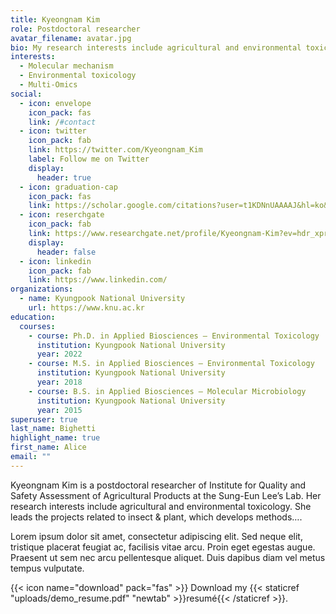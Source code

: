 ```yaml
---
title: Kyeongnam Kim
role: Postdoctoral researcher
avatar_filename: avatar.jpg
bio: My research interests include agricultural and environmental toxicology.
interests:
  - Molecular mechanism
  - Environmental toxicology
  - Multi-Omics
social:
  - icon: envelope
    icon_pack: fas
    link: /#contact
  - icon: twitter
    icon_pack: fab
    link: https://twitter.com/Kyeongnam_Kim
    label: Follow me on Twitter
    display:
      header: true
  - icon: graduation-cap
    icon_pack: fas
    link: https://scholar.google.com/citations?user=t1KDNnUAAAAJ&hl=ko&oi=ao
  - icon: reserchgate
    icon_pack: fab
    link: https://www.researchgate.net/profile/Kyeongnam-Kim?ev=hdr_xprf&_sg=iCuc--nM3VnCIDpmgM88zlpj-rkPhIz0mhxW0K1JhKm4ig2o5HxJwG9Q0jKpx9BMcmdc7SMfUTy2Nl6fAnYgtVKo
    display:
      header: false
  - icon: linkedin
    icon_pack: fab
    link: https://www.linkedin.com/
organizations:
  - name: Kyungpook National University
    url: https://www.knu.ac.kr
education:
  courses:
    - course: Ph.D. in Applied Biosciences – Environmental Toxicology
      institution: Kyungpook National University
      year: 2022
    - course: M.S. in Applied Biosciences – Environmental Toxicology
      institution: Kyungpook National University
      year: 2018
    - course: B.S. in Applied Biosciences – Molecular Microbiology
      institution: Kyungpook National University
      year: 2015
superuser: true
last_name: Bighetti
highlight_name: true
first_name: Alice
email: ""
---
```

Kyeongnam Kim is a postdoctoral researcher of Institute for Quality and Safety Assessment of Agricultural Products at the Sung-Eun Lee’s Lab. Her research interests include agricultural and environmental toxicology. She leads the projects related to insect & plant, which develops methods….

Lorem ipsum dolor sit amet, consectetur adipiscing elit. Sed neque elit, tristique placerat feugiat ac, facilisis vitae arcu. Proin eget egestas augue. Praesent ut sem nec arcu pellentesque aliquet. Duis dapibus diam vel metus tempus vulputate.

{{< icon name="download" pack="fas" >}} Download my {{< staticref "uploads/demo_resume.pdf" "newtab" >}}resumé{{< /staticref >}}.